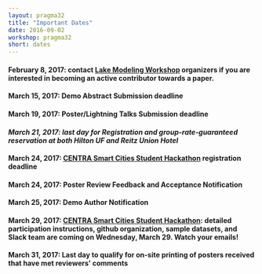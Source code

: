 ```yaml
---
layout: pragma32
title: "Important Dates"
date: 2016-09-02
workshop: pragma32
short: dates
---
```


#### February 8, 2017: contact [Lake Modeling Workshop](http://www.pragma-grid.net/pragma32-lake-workshop/) organizers if you are interested in becoming an active contributor towards a paper.


#### March 15, 2017: Demo Abstract Submission deadline

#### March 19, 2017: Poster/Lightning Talks Submission deadline

#### *March 21, 2017: last day for Registration and group-rate-guaranteed reservation at both Hilton UF and Reitz Union Hotel*

#### March 24, 2017: [CENTRA Smart Cities Student Hackathon](http://www.globalcentra.org/hackathon2017) registration deadline

#### March 24, 2017: Poster Review Feedback and Acceptance Notification

#### March 25, 2017: Demo Author Notification

#### March 29, 2017: [CENTRA Smart Cities Student Hackathon](http://www.globalcentra.org/hackathon2017): detailed participation instructions, github organization, sample datasets, and Slack team are coming on Wednesday, March 29. Watch your emails!

#### March 31, 2017: Last day to qualify for on-site printing of posters received that have met reviewers' comments
